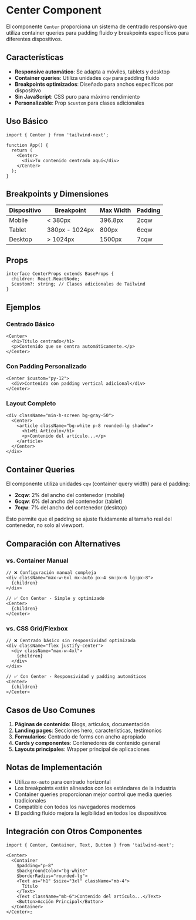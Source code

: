 # Center Component

El componente `Center` proporciona un sistema de centrado responsivo que utiliza container queries para padding fluido y breakpoints específicos para diferentes dispositivos.

## Características

- **Responsive automático**: Se adapta a móviles, tablets y desktop
- **Container queries**: Utiliza unidades `cqw` para padding fluido
- **Breakpoints optimizados**: Diseñado para anchos específicos por dispositivo
- **Sin JavaScript**: CSS puro para máximo rendimiento
- **Personalizable**: Prop `$custom` para clases adicionales

## Uso Básico

```tsx
import { Center } from 'tailwind-next';

function App() {
  return (
    <Center>
      <div>Tu contenido centrado aquí</div>
    </Center>
  );
}
```

## Breakpoints y Dimensiones

| Dispositivo | Breakpoint     | Max Width | Padding |
| ----------- | -------------- | --------- | ------- |
| Mobile      | < 380px        | 396.8px   | 2cqw    |
| Tablet      | 380px - 1024px | 800px     | 6cqw    |
| Desktop     | > 1024px       | 1500px    | 7cqw    |

## Props

```tsx
interface CenterProps extends BaseProps {
  children: React.ReactNode;
  $custom?: string; // Clases adicionales de Tailwind
}
```

## Ejemplos

### Centrado Básico

```tsx
<Center>
  <h1>Título centrado</h1>
  <p>Contenido que se centra automáticamente.</p>
</Center>
```

### Con Padding Personalizado

```tsx
<Center $custom="py-12">
  <div>Contenido con padding vertical adicional</div>
</Center>
```

### Layout Completo

```tsx
<div className="min-h-screen bg-gray-50">
  <Center>
    <article className="bg-white p-8 rounded-lg shadow">
      <h1>Mi Artículo</h1>
      <p>Contenido del artículo...</p>
    </article>
  </Center>
</div>
```

## Container Queries

El componente utiliza unidades `cqw` (container query width) para el padding:

- **2cqw**: 2% del ancho del contenedor (mobile)
- **6cqw**: 6% del ancho del contenedor (tablet)
- **7cqw**: 7% del ancho del contenedor (desktop)

Esto permite que el padding se ajuste fluidamente al tamaño real del contenedor, no solo al viewport.

## Comparación con Alternatives

### vs. Container Manual

```tsx
// ❌ Configuración manual compleja
<div className="max-w-6xl mx-auto px-4 sm:px-6 lg:px-8">
  {children}
</div>

// ✅ Con Center - Simple y optimizado
<Center>
  {children}
</Center>
```

### vs. CSS Grid/Flexbox

```tsx
// ❌ Centrado básico sin responsividad optimizada
<div className="flex justify-center">
  <div className="max-w-4xl">
    {children}
  </div>
</div>

// ✅ Con Center - Responsividad y padding automáticos
<Center>
  {children}
</Center>
```

## Casos de Uso Comunes

1. **Páginas de contenido**: Blogs, artículos, documentación
2. **Landing pages**: Secciones hero, características, testimonios
3. **Formularios**: Centrado de forms con ancho apropiado
4. **Cards y componentes**: Contenedores de contenido general
5. **Layouts principales**: Wrapper principal de aplicaciones

## Notas de Implementación

- Utiliza `mx-auto` para centrado horizontal
- Los breakpoints están alineados con los estándares de la industria
- Container queries proporcionan mejor control que media queries tradicionales
- Compatible con todos los navegadores modernos
- El padding fluido mejora la legibilidad en todos los dispositivos

## Integración con Otros Componentes

```tsx
import { Center, Container, Text, Button } from 'tailwind-next';

<Center>
  <Container
    $padding="p-8"
    $backgroundColor="bg-white"
    $borderRadius="rounded-lg">
    <Text as="h1" $size="3xl" className="mb-4">
      Título
    </Text>
    <Text className="mb-6">Contenido del artículo...</Text>
    <Button>Acción Principal</Button>
  </Container>
</Center>;
```
